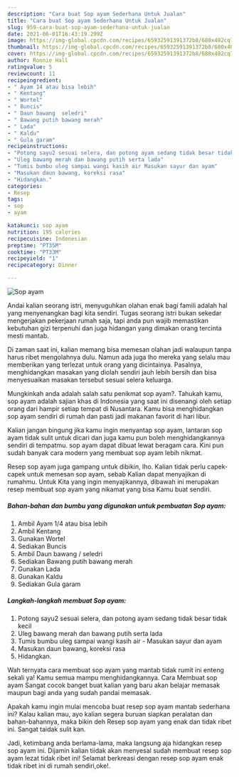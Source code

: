 ```yaml
---
description: "Cara buat Sop ayam Sederhana Untuk Jualan"
title: "Cara buat Sop ayam Sederhana Untuk Jualan"
slug: 959-cara-buat-sop-ayam-sederhana-untuk-jualan
date: 2021-06-01T16:43:19.299Z
image: https://img-global.cpcdn.com/recipes/65932591391372b8/680x482cq70/sop-ayam-foto-resep-utama.jpg
thumbnail: https://img-global.cpcdn.com/recipes/65932591391372b8/680x482cq70/sop-ayam-foto-resep-utama.jpg
cover: https://img-global.cpcdn.com/recipes/65932591391372b8/680x482cq70/sop-ayam-foto-resep-utama.jpg
author: Ronnie Hall
ratingvalue: 5
reviewcount: 11
recipeingredient:
- " Ayam 14 atau bisa lebih"
- " Kentang"
- " Wortel"
- " Buncis"
- " Daun bawang  seledri"
- " Bawang putih bawang merah"
- " Lada"
- " Kaldu"
- " Gula garam"
recipeinstructions:
- "Potong sayu2 sesuai selera, dan potong ayam sedang tidak besar tidak kecil"
- "Uleg bawang merah dan bawang putih serta lada"
- "Tumis bumbu uleg sampai wangi kasih air Masukan sayur dan ayam"
- "Masukan daun bawang, koreksi rasa"
- "Hidangkan."
categories:
- Resep
tags:
- sop
- ayam

katakunci: sop ayam 
nutrition: 195 calories
recipecuisine: Indonesian
preptime: "PT35M"
cooktime: "PT33M"
recipeyield: "1"
recipecategory: Dinner

---
```



![Sop ayam](https://img-global.cpcdn.com/recipes/65932591391372b8/680x482cq70/sop-ayam-foto-resep-utama.jpg)

Andai kalian seorang istri, menyuguhkan olahan enak bagi famili adalah hal yang menyenangkan bagi kita sendiri. Tugas seorang istri bukan sekedar mengerjakan pekerjaan rumah saja, tapi anda pun wajib memastikan kebutuhan gizi terpenuhi dan juga hidangan yang dimakan orang tercinta mesti mantab.

Di zaman  saat ini, kalian memang bisa memesan olahan jadi walaupun tanpa harus ribet mengolahnya dulu. Namun ada juga lho mereka yang selalu mau memberikan yang terlezat untuk orang yang dicintainya. Pasalnya, menghidangkan masakan yang diolah sendiri jauh lebih bersih dan bisa menyesuaikan masakan tersebut sesuai selera keluarga. 



Mungkinkah anda adalah salah satu penikmat sop ayam?. Tahukah kamu, sop ayam adalah sajian khas di Indonesia yang saat ini disenangi oleh setiap orang dari hampir setiap tempat di Nusantara. Kamu bisa menghidangkan sop ayam sendiri di rumah dan pasti jadi makanan favorit di hari libur.

Kalian jangan bingung jika kamu ingin menyantap sop ayam, lantaran sop ayam tidak sulit untuk dicari dan juga kamu pun boleh menghidangkannya sendiri di tempatmu. sop ayam dapat dibuat lewat beragam cara. Kini pun sudah banyak cara modern yang membuat sop ayam lebih nikmat.

Resep sop ayam juga gampang untuk dibikin, lho. Kalian tidak perlu capek-capek untuk memesan sop ayam, sebab Kalian dapat menyajikan di rumahmu. Untuk Kita yang ingin menyajikannya, dibawah ini merupakan resep membuat sop ayam yang nikamat yang bisa Kamu buat sendiri.

<!--inarticleads1-->

##### Bahan-bahan dan bumbu yang digunakan untuk pembuatan Sop ayam:

1. Ambil  Ayam 1/4 atau bisa lebih
1. Ambil  Kentang
1. Gunakan  Wortel
1. Sediakan  Buncis
1. Ambil  Daun bawang / seledri
1. Sediakan  Bawang putih bawang merah
1. Gunakan  Lada
1. Gunakan  Kaldu
1. Sediakan  Gula garam




<!--inarticleads2-->

##### Langkah-langkah membuat Sop ayam:

1. Potong sayu2 sesuai selera, dan potong ayam sedang tidak besar tidak kecil
1. Uleg bawang merah dan bawang putih serta lada
1. Tumis bumbu uleg sampai wangi kasih air - Masukan sayur dan ayam
1. Masukan daun bawang, koreksi rasa
1. Hidangkan.




Wah ternyata cara membuat sop ayam yang mantab tidak rumit ini enteng sekali ya! Kamu semua mampu menghidangkannya. Cara Membuat sop ayam Sangat cocok banget buat kalian yang baru akan belajar memasak maupun bagi anda yang sudah pandai memasak.

Apakah kamu ingin mulai mencoba buat resep sop ayam mantab sederhana ini? Kalau kalian mau, ayo kalian segera buruan siapkan peralatan dan bahan-bahannya, maka bikin deh Resep sop ayam yang enak dan tidak ribet ini. Sangat taidak sulit kan. 

Jadi, ketimbang anda berlama-lama, maka langsung aja hidangkan resep sop ayam ini. Dijamin kalian tiidak akan menyesal sudah membuat resep sop ayam lezat tidak ribet ini! Selamat berkreasi dengan resep sop ayam enak tidak ribet ini di rumah sendiri,oke!.

